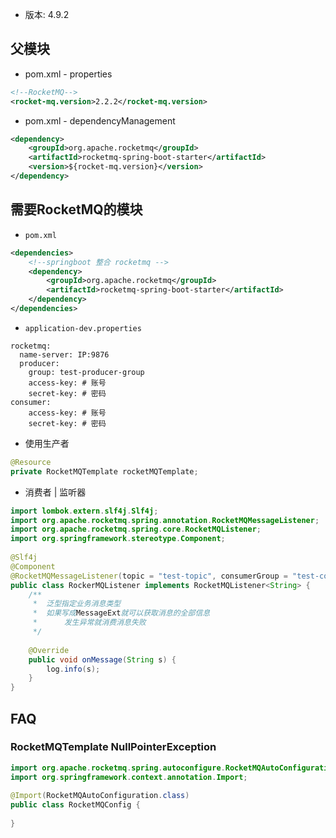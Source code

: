 - 版本: 4.9.2
## 父模块
- pom.xml - properties
```xml
<!--RocketMQ-->  
<rocket-mq.version>2.2.2</rocket-mq.version>
```
- pom.xml - dependencyManagement
```xml
<dependency>  
    <groupId>org.apache.rocketmq</groupId>  
    <artifactId>rocketmq-spring-boot-starter</artifactId>  
    <version>${rocket-mq.version}</version>  
</dependency>
```

## 需要RocketMQ的模块
- `pom.xml`
```xml
<dependencies>
    <!--springboot 整合 rocketmq -->    
    <dependency>  
        <groupId>org.apache.rocketmq</groupId>  
        <artifactId>rocketmq-spring-boot-starter</artifactId>  
    </dependency>
</dependencies>
```
- `application-dev.properties`
```properties
rocketmq:  
  name-server: IP:9876  
  producer:  
    group: test-producer-group  
    access-key: # 账号  
    secret-key: # 密码    
consumer:  
    access-key: # 账号  
    secret-key: # 密码
```
- 使用生产者
```java
@Resource  
private RocketMQTemplate rocketMQTemplate;
```
- 消费者 | 监听器
```java
import lombok.extern.slf4j.Slf4j;  
import org.apache.rocketmq.spring.annotation.RocketMQMessageListener;  
import org.apache.rocketmq.spring.core.RocketMQListener;  
import org.springframework.stereotype.Component;  
  
@Slf4j  
@Component  
@RocketMQMessageListener(topic = "test-topic", consumerGroup = "test-consumer-group")  
public class RockerMQListener implements RocketMQListener<String> {  
    /**  
     *  泛型指定业务消息类型  
     *  如果写成MessageExt就可以获取消息的全部信息  
     *      发生异常就消费消息失败  
     */  
  
    @Override  
    public void onMessage(String s) {  
        log.info(s);  
    }  
}
```
## FAQ
### RocketMQTemplate NullPointerException
```java
import org.apache.rocketmq.spring.autoconfigure.RocketMQAutoConfiguration;  
import org.springframework.context.annotation.Import;  
  
@Import(RocketMQAutoConfiguration.class)  
public class RocketMQConfig {  
  
}
```